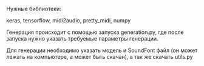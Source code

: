 Нужные библиотеки:

keras, tensorflow, midi2audio, pretty_midi, numpy

Генерация происходит с помощью запуска generation.py, где после запуска нужно указать требуемые параметры генерации.

Для генерации необходимо указать модель и SoundFont файл (он может лежать на компьютере, а может быть скачан), а так же скачать utils.py
